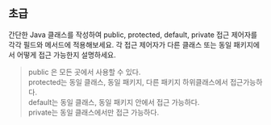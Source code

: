 ## 초급

간단한 Java 클래스를 작성하여 public, protected, default, private 접근 제어자를 각각 필드와 메서드에 적용해보세요. 각 접근 제어자가 다른 클래스 또는 동일 패키지에서 어떻게 접근 가능한지 설명하세요.

> public 은 모든 곳에서 사용할 수 있다.  
> protected는 동일 클래스, 동일 패키지, 다른 패키지 하위클래스에서 접근가능하다.  
> default는 동일 클래스, 동일 패키지 안에서 접근 가능하다.  
> private는 동일 클래스에서만 접근 가능하다.